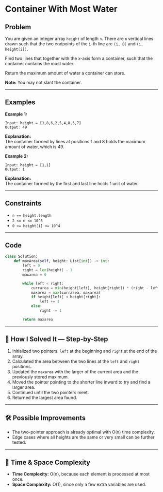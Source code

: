 # Container With Most Water

## Problem
You are given an integer array `height` of length `n`. There are `n` vertical lines drawn such that the two endpoints of the `i`-th line are `(i, 0)` and `(i, height[i])`.

Find two lines that together with the x-axis form a container, such that the container contains the most water.

Return the maximum amount of water a container can store.

**Note:** You may not slant the container.

---

## Examples

**Example 1:**
```
Input: height = [1,8,6,2,5,4,8,3,7]
Output: 49
```
**Explanation:**  
The container formed by lines at positions 1 and 8 holds the maximum amount of water, which is 49.

**Example 2:**
```
Input: height = [1,1]
Output: 1
```
**Explanation:**  
The container formed by the first and last line holds 1 unit of water.

---

## Constraints

- `n == height.length`
- `2 <= n <= 10^5`
- `0 <= height[i] <= 10^4`

---

## Code
```python
class Solution:
    def maxArea(self, height: List[int]) -> int:
        left = 0
        right = len(height) - 1
        maxarea = 0

        while left < right:
            currarea = min(height[left], height[right]) * (right - left)
            maxarea = max(currarea, maxarea)
            if height[left] < height[right]:
                left += 1
            else:
                right -= 1

        return maxarea
```

---

## 🧩 How I Solved It — Step-by-Step
1. Initialized two pointers: `left` at the beginning and `right` at the end of the array.
2. Calculated the area between the two lines at the `left` and `right` positions.
3. Updated the `maxarea` with the larger of the current area and the previously stored maximum.
4. Moved the pointer pointing to the shorter line inward to try and find a larger area.
5. Continued until the two pointers meet.
6. Returned the largest area found.

---

## 🛠️ Possible Improvements
- The two-pointer approach is already optimal with O(n) time complexity.
- Edge cases where all heights are the same or very small can be further tested.

---

## 🧠 Time & Space Complexity
- **Time Complexity:** O(n), because each element is processed at most once.
- **Space Complexity:** O(1), since only a few extra variables are used.
